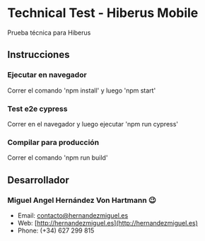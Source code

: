 # Technical Test - Hiberus Mobile

Prueba técnica para Hiberus

## Instrucciones

### Ejecutar en navegador

Correr el comando 'npm install' y luego 'npm start'

### Test e2e cypress

Correr en el navegador y luego ejecutar 'npm run cypress'

### Compilar para producción

Correr el comando 'npm run build'

## Desarrollador

### Miguel Angel Hernández Von Hartmann :wink:

-   Email: [contacto@hernandezmiguel.es](mailto:contacto@hernandezmiguel.es)
-   Web: [http://hernandezmiguel.es](http://hernandezmiguel.es)
-   Phone: (+34) 627 299 815
